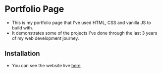 # Portfolio Page

* This is my portfolio page that I've used HTML, CSS and vanilla JS to build with.
* It demonstrates some of the projects I've done through the last 3 years of my web development journey.

## Installation

* You can see the website live [here](https://github.com/GulsahG/portfolio-page) 